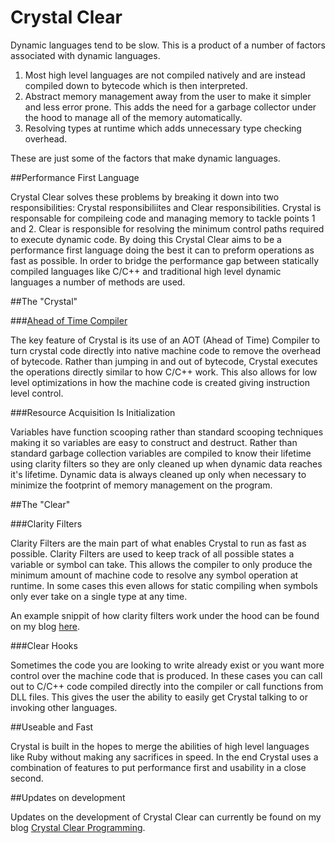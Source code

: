 Crystal Clear
=============

Dynamic languages tend to be slow. This is a product of a number of factors associated with dynamic languages. 

1. Most high level languages are not compiled natively and are instead compiled down to bytecode which is then interpreted.
2. Abstract memory management away from the user to make it simpler and less error prone. This adds the need for a garbage collector under the hood to manage all of the memory automatically.
3. Resolving types at runtime which adds unnecessary type checking overhead. 

These are just some of the factors that make dynamic languages.

##Performance First Language

Crystal Clear solves these problems by breaking it down into two responsibilities: Crystal responsibiliites and Clear responsibilities. Crystal is responsable for compileing code and managing memory  to tackle points 1 and 2. Clear is responsible for resolving the minimum control paths required to execute dynamic code. By doing this Crystal Clear aims to be a performance first language doing the best it can to preform operations as fast as possible. In order to bridge the performance gap between statically compiled languages like C/C++ and traditional high level dynamic languages a number of methods are used.

##The "Crystal"

###[Ahead of Time Compiler](https://github.com/MatthewKaes/DynamicCompiler)

The key feature of Crystal is its use of an AOT (Ahead of Time) Compiler to turn crystal code directly into native machine code to remove the overhead of bytecode. Rather than jumping in and out of bytecode, Crystal executes the operations directly similar to how C/C++ work. This also allows for low level optimizations in how the machine code is created giving instruction level control.

###Resource Acquisition Is Initialization

Variables have function scooping rather than standard scooping techniques making it so variables are easy to construct and destruct. Rather than standard garbage collection variables are compiled to know their lifetime using clarity filters so they are only cleaned up when dynamic data reaches it's lifetime. Dynamic data is always cleaned up only when necessary to minimize the footprint of memory management on the program.

##The "Clear"

###Clarity Filters

Clarity Filters are the main part of what enables Crystal to run as fast as possible. Clarity Filters are used to keep track of all possible states a variable or symbol can take. This allows the compiler to only produce the minimum amount of machine code to resolve any symbol operation at runtime. In some cases this even allows for static compiling when symbols only ever take on a single type at any time. 

An example snippit of how clarity filters work under the hood can be found on my blog [here](http://crystalclearprogramming.blogspot.com/2014/06/clarity-im-going-insane.html).

###Clear Hooks

Sometimes the code you are looking to write already exist or you want more control over the machine code that is produced. In these cases you can call out to C/C++ code compiled directly into the compiler or call functions from DLL files. This gives the user the ability to easily get Crystal talking to or invoking other languages.


##Useable and Fast

Crystal is built in the hopes to merge the abilities of high level languages like Ruby without making any sacrifices in speed. In the end Crystal uses a combination of features to put performance first and usability in a close second.


##Updates on development

Updates on the development of Crystal Clear can currently be found on my blog [Crystal Clear Programming](http://crystalclearprogramming.blogspot.com/).
